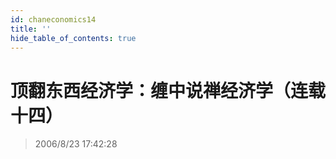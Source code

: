 ```yaml
---
id: chaneconomics14
title: ''
hide_table_of_contents: true
---
```


# 顶翻东西经济学：缠中说禅经济学（连载十四）

> 2006/8/23 17:42:28